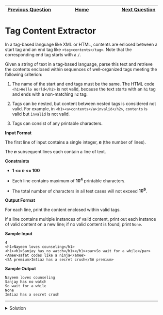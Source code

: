 | <img width=1000>[Previous Question](https://github.com/Kevin-Lago/java-hackerrank-solutions/tree/main/src/)</img> | <img width=1000>[Home](https://github.com/Kevin-Lago/java-hackerrank-solutions)</img> | <img width=1000>[Next Question](https://github.com/Kevin-Lago/java-hackerrank-solutions/tree/main/src/)</img> |
|:---|:---:|---:|

# Tag Content Extractor

In a tag-based language like XML or HTML, contents are enlosed between a start tag and an end tag like ```<tag>contents</tag>```. Note that the corresponding end tag starts with a ```/```.

Given a string of text in a tag-based language, parse this text and retrieve the contents enclosed within sequences of well-organized tags meeting the following criterion:

1. The name of the start and end tags must be the same. The HTML code ```<h1>Hello World</h2>``` is not valid, because the text starts with an ```h1``` tag and ends with a non-matching ```h2``` tag.

2. Tags can be nested, but content between nested tags is considered not valid. For example, in ```<h1><a>contents</a>invalid</h2>```, ```contents``` is valid but ```invalid``` is not valid.

3. Tags can consist of any printable characters.

__Input Format__

The first line of input contains a single integer, ___n___ (the number of lines).

The ___n___ subsequent lines each contain a line of text.

__Constraints__

- __1 <= ___n___ <= 100__

- Each line contains maximum of __10<sup>4</sup>__ printable characters.

- The total number of characters in all test cases will not exceed __10<sup>6</sup>__.

__Output Format__

For each line, print the content enclosed within valid tags.

If a line contains multiple instances of valid content, print out each instance of valid content on a new line; if no valid content is found, print ```None```.

__Sample Input__

```
4
<h1>Nayeem loves counseling</h1>
<h1><h1>Sanjay has no watch</h1></h1><par>So wait for a while</par>
<Amee>safat codes like a ninja</amee>
<SA premium>Imtiaz has a secret crush</SA premium>
```

__Sample Output__

```
Nayeem loves counseling
Sanjay has no watch
So wait for a while
None
Imtiaz has a secret crush
```

---

<details><summary>Solution</summary>
    
```java

```
</details>